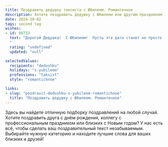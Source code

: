 ```yaml
---
title: Поздравить дедушку таксиста с Юбилеем. Романтичное
description: Хотите поздравить дедушку с Юбилеем или другим праздником? Наш ИИ создаст незабываемое поздравление, а вы обязательно выделитесь среди других.  
date: 2024-10-02
tags: second tag
wishes:
- id: 88733
  text: "Дорогой Дедушка!  С Юбилеем!  Пусть эта дата станет не просто очередной вехой в твоей жизни, а ярким, незабываемым праздником, полным тепла, любви и радости.  Ты – настоящий романтик, проехавший по дорогам жизни столько километров, сколько никто другой, и каждый из них пропитан твоей добротой и сердечностью.  Пусть  твой путь всегда будет освещен счастьем, а  звезды на небе – отражением блеска в твоих глазах.  С любовью и уважением!
  "
  rating: "undefined"
  updated: "null"

selectedValues:
  recipients: "dedushku"
  holidays: "s-yubileem"
  professions: "taksist"
  style: "romantichnoe"

links:
- slug: "pozdravit-dedushku-s-yubileem-romantichnoe"
  title: "Поздравить дедушку с Юбилеем. Романтичное"
---
```


Здесь вы найдете отличную подборку поздравлений на любой случай. 
Хотите поздравить друга с днём рождения, коллегу с профессиональным праздником или близких с Новым годом? У нас есть всё, чтобы сделать ваш поздравительный текст незабываемым. Выбирайте нужную категорию и находите лучшие слова для ваших близких и друзей!

